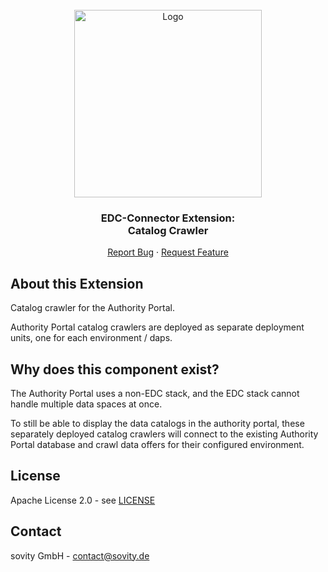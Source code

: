 <!-- PROJECT LOGO -->
<br />
<div align="center">
  <a href="https://github.com/sovity/edc-ce">
    <img src="https://raw.githubusercontent.com/sovity/edc-ui/main/src/assets/images/sovity_logo.svg" alt="Logo" width="300">
  </a>

<h3 align="center">EDC-Connector Extension:<br />Catalog Crawler</h3>

  <p align="center">
    <a href="https://github.com/sovity/edc-ce/issues/new?template=bug_report.md">Report Bug</a>
    ·
    <a href="https://github.com/sovity/edc-ce/issues/new?template=feature_request.md">Request Feature</a>
  </p>
</div>

## About this Extension

Catalog crawler for the Authority Portal.

Authority Portal catalog crawlers are deployed as separate deployment units, one for each environment / daps.

## Why does this component exist?

The Authority Portal uses a non-EDC stack, and the EDC stack cannot handle multiple data spaces at once.

To still be able to display the data catalogs in the authority portal, these separately deployed catalog
crawlers will connect to the existing Authority Portal database and crawl data offers for their configured
environment.

## License

Apache License 2.0 - see [LICENSE](../../LICENSE)

## Contact

sovity GmbH - contact@sovity.de
